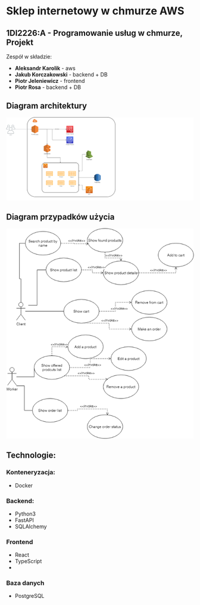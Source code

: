 # Sklep internetowy w chmurze AWS
## 1DI2226:A - Programowanie usług w chmurze, Projekt

Zespół w składzie:
- **Aleksandr Karolik** - aws 
- **Jakub Korczakowski** - backend + DB
- **Piotr Jeleniewicz** - frontend
- **Piotr Rosa** - backend + DB

## Diagram architektury
![Alt text](docs/CloudDiagram.png?raw=true "Diagram architektury")

## Diagram przypadków użycia
![Alt text](docs/UseCasesCloud.png?raw=true "Diagram przypadków użycia")

## Technologie:

### Konteneryzacja:
- Docker

### Backend:
- Python3
- FastAPI
- SQLAlchemy

### Frontend
- React
- TypeScript
- 
### Baza danych
- PostgreSQL
